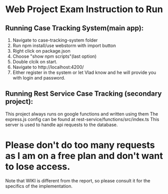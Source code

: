# Web Project Exam Instruction to Run

## Running Case Tracking System(main app): 

1) Navigate to case-tracking-system folder
2) Run npm install/use webstorm with import button
3) Right click on package.json
4) Choose "show npm scripts"(last option)
5) Double clcik on start.
6) Navigate to  http://localhost:4200/
7) Either register in the system or let Vlad know and he will provide you with login and password.


## Running Rest Service Case Tracking (secondary project):

This project always runs on google functions and written using them
The express.js config can be found at rest-service/functions/src/index.ts
This server is used to handle api requests to the database. 



# Please don't do too many requests as I am on a free plan and don't want to lose access. 

Note that WIKI is different from the report, so please consult it for the specifics of the implementation.
